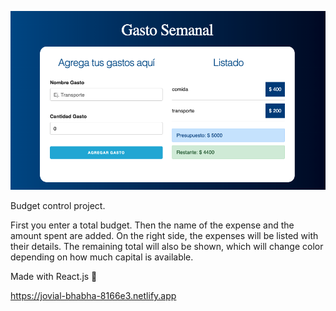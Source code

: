 ![Screenshot](presupuesto.png)

Budget control project.

First you enter a total budget. Then the name of the expense and the amount spent are added. On the right side, the expenses will be listed with their details. The remaining total will also be shown, which will change color depending on how much capital is available.

Made with React.js
🧡



https://jovial-bhabha-8166e3.netlify.app
